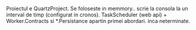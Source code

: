 Proiectul e QuartzProject. Se foloseste in memmory.. scrie la consola la un interval de timp (configurat in cronos).
TaskScheduler (web api) + Worker.Contracts si *.Persistance apartin primei abordari. inca neterminate.
